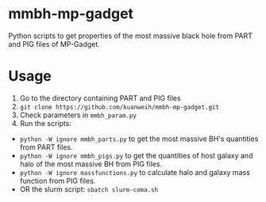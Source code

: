# mmbh-mp-gadget
Python scripts to get properties of the most massive black hole from PART and PIG files of MP-Gadget.

# Usage
1. Go to the directory containing PART and PIG files 
2. ``` git clone https://github.com/kuanweih/mmbh-mp-gadget.git ```
3. Check parameters in `mmbh_param.py`
4. Run the scripts:
  - ``` python -W ignore mmbh_parts.py ``` to get the most massive BH's quantities from PART files.
  - ``` python -W ignore mmbh_pigs.py ``` to get the quantities of host galaxy and halo of the most massive BH from PIG files.
  - ``` python -W ignore massfunctions.py ``` to calculate halo and galaxy mass function from PIG files.
  - OR the slurm script: ``` sbatch slurm-coma.sh ```
  

